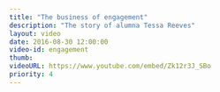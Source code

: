 ```yaml
---
title: "The business of engagement"
description: "The story of alumna Tessa Reeves"
layout: video
date: 2016-08-30 12:00:00
video-id: engagement
thumb:
videoURL: https://www.youtube.com/embed/Zk12r3J_SBo
priority: 4
---
```

